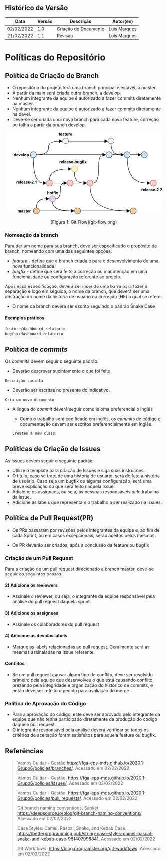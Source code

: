 ## Histórico de Versão

| Data       | Versão | Descrição            | Autor(es)    |
| ---------- | ------ | -------------------- | ------------ |
| 02/02/2022 | 1.0    | Criação do Documento | Luis Marques |
| 21/02/2022 | 1.1    | Revisão | Luis Marques |

# Políticas do Repositório
## Política de Criação de Branch

-   O repositório do projeto terá uma branch principal e estável, a master.
-   A partir da main será criada outra branch, a develop.
-   Nenhum integrante da equipe é autorizado a fazer commits diretamente na master.
-   Nenhum integrante da equipe é autorizado a fazer commits diretamente na devel.
-   Deve-se ser criada uma nova branch para cada nova feature, correção ou falha a partir da branch develop.

![branchpolicy.png](git-flow.png)

<center>[Figura 1: Git Flow](git-flow.png)</center>

### Nomeação da branch

Para dar um nome para sua branch, deve ser especificado o propósito da branch, nomeando com uma das seguintes opções:

-   _feature_ - define que a branch criada é para o desenvolvimento de uma nova funcionalidade.
-   _bugfix_ - define que será feito a correção ou manutenção em uma funcionalidade ou configuração referente ao projeto.

Após essa especificação, deverá ser inserido uma barra para fazer a separação e logo em seguida, o nome da branch, que deverá ser uma abstração do nome da história de usuário ou correção (HF) a qual se refere.

-   O nome da branch deverá ser escrito seguindo o padrão Snake Case

#### Exemplos práticos

    feature/dashboard_relatorio
    bugfix/dashboard_relatorio

## Política de _commits_

Os _commits_ devem seguir o seguinte padrão:

-   Deverão descrever sucintamente o que foi feito.

```
Descrição sucinta
```

-   Deverão ser escritas no presente do indicativo.

```
Cria um novo documento
```

-   A língua do _commit_ deverá seguir como idioma preferencial o inglês

    -   Como o trabalho será codificado em inglês, os _commits_ de código e documentação devem ser escritos preferencialmente em inglês.

    ```
    Creates a new class
    ```

## Políticas de Criação de Issues

As issues devem seguir o seguinte padrão:

-   Utilize o template para criação de Issues e siga suas instruções.
-   O título, caso se trate de uma história de usuário, será de fato a história de usuário. Caso seja um bugfix ou alguma configuração, será uma breve explicação do que será feito naquela Issue.
-   Adicione os assignees, ou seja, as pessoas responsáveis pelo trabalho da issue.
-   Adicione as labels que representam o trabalho a ser realizado na issues.

## Política de Pull Request(PR)

-   Os PRs passaram por revisões pelos integrantes da equipe e, ao fim de cada Sprint, ou em casos excepcionais, serão aceitos pelos mesmos.

-   Os PR deverão ser criados, após a conclusão da feature ou bugfix

### Criação de um Pull Request

Para a criação de um pull request direcionado a branch master, deve-se seguir os seguintes passos:

#### 2) Adicione os reviewers

-   Assinale o reviewer, ou seja, o integrante da equipe responsável pela análise do pull request daquela sprint.

#### 3) Adicione os assignees

-   Assinale os colaboradores do pull request

#### 4) Adicione as devidas labels

-   Marque as labels relacionadas ao pull request. Geralmente será as mesmas assinaladas na issue referente.

#### Conflitos

-   Se um pull request causar algum tipo de conflito, deve ser resolvido primeiro pela equipe que desenvolveu o que está causando conflito, prezando pela integridade e organização do histórico de commits, e então deve ser refeito o pedido para avaliação do merge.

### Política de Aprovação do Código

-   Para a aprovação do código, este deve ser aprovado pelo integrante da equipe que não tenha participado diretamente da produção do código daquele pull request.
-   O integrante responsável pela analise deverá verificar se todos os critérios de aceitação foram satisfeitos para aquela feature ou bugfix.

## Referências

> Vamos Cuidar - Gestão.<https://fga-eps-mds.github.io/2020.1-Grupo6/policies/branches/>. Acessado em 02/02/2022
>
> Vamos Cuidar - Gestão. <https://fga-eps-mds.github.io/2020.1-Grupo6/policies/issues/>. Acessado em 02/02/2022
>
> Vamos Cuidar - Gestão. <https://fga-eps-mds.github.io/2020.1-Grupo6/policies/pull_requests/>. Acessado em 02/02/2022
>
> Git branch naming conventions, Sanket. <https://deepsource.io/blog/git-branch-naming-conventions/> Acessado em 02/02/2022
>
> Case Styles: Camel, Pascal, Snake, and Kebab Case. <https://betterprogramming.pub/string-case-styles-camel-pascal-snake-and-kebab-case-981407998841>. Acessado em 02/02/2022
>
> Git Workflows. <https://blog.programster.org/git-workflows>. Acessado em 02/02/2022
